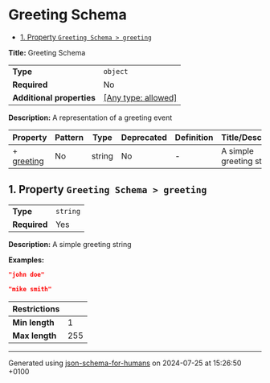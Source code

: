 # Greeting Schema

- [1. Property `Greeting Schema > greeting`](#greeting)

**Title:** Greeting Schema

|                           |                                                                           |
| ------------------------- | ------------------------------------------------------------------------- |
| **Type**                  | `object`                                                                  |
| **Required**              | No                                                                        |
| **Additional properties** | [[Any type: allowed]](# "Additional Properties of any type are allowed.") |

**Description:** A representation of a greeting event

| Property                 | Pattern | Type   | Deprecated | Definition | Title/Description        |
| ------------------------ | ------- | ------ | ---------- | ---------- | ------------------------ |
| + [greeting](#greeting ) | No      | string | No         | -          | A simple greeting string |

## <a name="greeting"></a>1. Property `Greeting Schema > greeting`

|              |          |
| ------------ | -------- |
| **Type**     | `string` |
| **Required** | Yes      |

**Description:** A simple greeting string

**Examples:** 

```json
"john doe"
```

```json
"mike smith"
```

| Restrictions   |     |
| -------------- | --- |
| **Min length** | 1   |
| **Max length** | 255 |

----------------------------------------------------------------------------------------------------------------------------
Generated using [json-schema-for-humans](https://github.com/coveooss/json-schema-for-humans) on 2024-07-25 at 15:26:50 +0100
